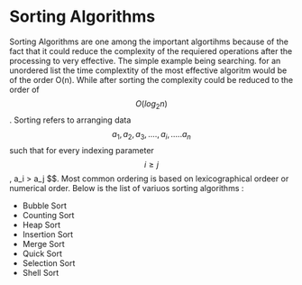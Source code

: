 # Sorting Algorithms
Sorting Algorithms are one among the important algortihms because of the fact that it could reduce the complexity of the requiered operations after the processing to very effective. The simple example being searching. for an unordered list the time complextity of the most effective algoritm would be of the order O(n). While after sorting the complexity could be reduced to the order of $$O(log_{2}n)$$. Sorting refers to arranging data $$a_1 , a_2, a_3, ...., a_i ,..... a_n$$ such that for every indexing parameter $$i \geq j $$ , a_i > a_j $$. Most common ordering is based on lexicographical ordeer or numerical order.
Below is the list of variuos sorting algorithms :
* Bubble Sort
* Counting Sort
* Heap Sort
* Insertion Sort
* Merge Sort
* Quick Sort
* Selection Sort
* Shell Sort

